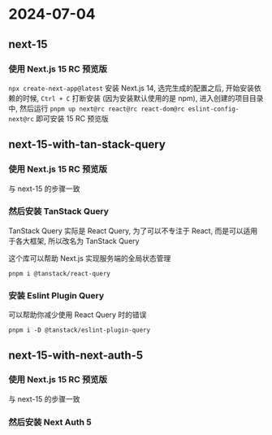 


# 2024-07-04
## next-15
### 使用 Next.js 15 RC 预览版

`npx create-next-app@latest` 安装 Next.js 14, 选完生成的配置之后, 开始安装依赖的时候, `Ctrl + C` 打断安装 (因为安装默认使用的是 npm), 进入创建的项目目录中, 然后运行 `pnpm up next@rc react@rc react-dom@rc eslint-config-next@rc` 即可安装 15 RC 预览版

## next-15-with-tan-stack-query
### 使用 Next.js 15 RC 预览版

与 next-15 的步骤一致

### 然后安装 TanStack Query

TanStack Query 实际是 React Query, 为了可以不专注于 React, 而是可以适用于各大框架, 所以改名为 TanStack Query

这个库可以帮助 Next.js 实现服务端的全局状态管理

`pnpm i @tanstack/react-query`

### 安装 Eslint Plugin Query

可以帮助你减少使用 React Query 时的错误

`pnpm i -D @tanstack/eslint-plugin-query`

## next-15-with-next-auth-5
### 使用 Next.js 15 RC 预览版

与 next-15 的步骤一致

### 然后安装 Next Auth 5

